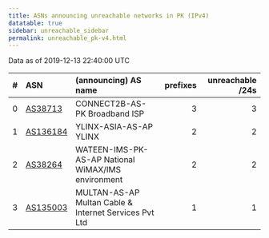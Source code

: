```yaml
---
title: ASNs announcing unreachable networks in PK (IPv4)
datatable: true
sidebar: unreachable_sidebar
permalink: unreachable_pk-v4.html
---
```


Data as of 2019-12-13 22:40:00 UTC


<div class="datatable-begin"></div>

|   # | ASN                                      | (announcing) AS name                                      |   prefixes |   unreachable /24s |
|----:|:-----------------------------------------|:----------------------------------------------------------|-----------:|-------------------:|
|   0 | [AS38713](unreachable_AS38713-v4.html)   | CONNECT2B-AS-PK Broadband ISP                             |          3 |                  3 |
|   1 | [AS136184](unreachable_AS136184-v4.html) | YLINX-ASIA-AS-AP YLINX                                    |          2 |                  2 |
|   2 | [AS38264](unreachable_AS38264-v4.html)   | WATEEN-IMS-PK-AS-AP National WiMAX/IMS environment        |          2 |                  2 |
|   3 | [AS135003](unreachable_AS135003-v4.html) | MULTAN-AS-AP Multan Cable &amp; Internet Services Pvt Ltd |          1 |                  1 |

<div class="datatable-end"></div>